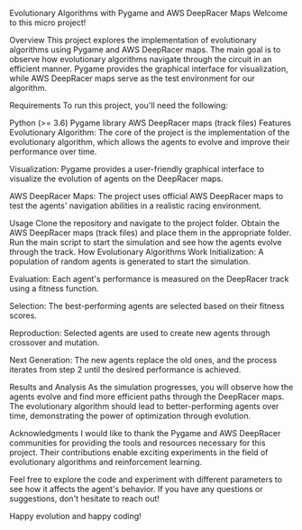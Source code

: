 Evolutionary Algorithms with Pygame and AWS DeepRacer Maps
Welcome to this micro project!

Overview
This project explores the implementation of evolutionary algorithms using Pygame and AWS DeepRacer maps. The main goal is to observe how evolutionary algorithms navigate through the circuit in an efficient manner. Pygame provides the graphical interface for visualization, while AWS DeepRacer maps serve as the test environment for our algorithm.

Requirements
To run this project, you'll need the following:

Python (>= 3.6)
Pygame library
AWS DeepRacer maps (track files)
Features
Evolutionary Algorithm: The core of the project is the implementation of the evolutionary algorithm, which allows the agents to evolve and improve their performance over time.

Visualization: Pygame provides a user-friendly graphical interface to visualize the evolution of agents on the DeepRacer maps.

AWS DeepRacer Maps: The project uses official AWS DeepRacer maps to test the agents' navigation abilities in a realistic racing environment.

Usage
Clone the repository and navigate to the project folder.
Obtain the AWS DeepRacer maps (track files) and place them in the appropriate folder.
Run the main script to start the simulation and see how the agents evolve through the track.
How Evolutionary Algorithms Work
Initialization: A population of random agents is generated to start the simulation.

Evaluation: Each agent's performance is measured on the DeepRacer track using a fitness function.

Selection: The best-performing agents are selected based on their fitness scores.

Reproduction: Selected agents are used to create new agents through crossover and mutation.

Next Generation: The new agents replace the old ones, and the process iterates from step 2 until the desired performance is achieved.

Results and Analysis
As the simulation progresses, you will observe how the agents evolve and find more efficient paths through the DeepRacer maps. The evolutionary algorithm should lead to better-performing agents over time, demonstrating the power of optimization through evolution.

Acknowledgments
I would like to thank the Pygame and AWS DeepRacer communities for providing the tools and resources necessary for this project. Their contributions enable exciting experiments in the field of evolutionary algorithms and reinforcement learning.

Feel free to explore the code and experiment with different parameters to see how it affects the agent's behavior. If you have any questions or suggestions, don't hesitate to reach out!

Happy evolution and happy coding!
